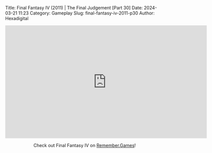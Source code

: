 Title: Final Fantasy IV (2011) | The Final Judgement [Part 30]
Date: 2024-03-21 11:23
Category: Gameplay
Slug: final-fantasy-iv-2011-p30
Author: Hexadigital

<center><iframe src="https://www.youtube.com/embed/npnyL8rC1m4?feature=oembed" allow="accelerometer; autoplay; encrypted-media; gyroscope; picture-in-picture" width="640" height="360" frameborder="0"></iframe>

Check out Final Fantasy IV on [Remember.Games](https://remember.games/game/7757/final-fantasy-iv-the-complete-collection/)!</center>
